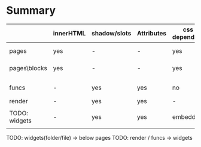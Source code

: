 
# Summary

|               | innerHTML | shadow/slots | Attributes | css dependant | functions | objective               |
| ------------- | --------- | ------------ | ---------- | ------------- | --------- | ----------------------- |
| pages         | yes       | -            | -          | yes           | -         | regroup content         |
| pages\blocks  | yes       | -            | -          | yes           | -         | regroup content         |
|               |           |              |            |               |           |                         |
| funcs         | -         | yes          | yes        | no            | yes       | functionnal (no layout) |
| render        | -         | yes          | yes        | -             | maybe     | graphical               |
|               |           |              |            |               |           |                         |
| TODO: widgets | -         | yes          | yes        | embedded      | yes       | One function            |
|               |           |              |            |               |           |                         |

TODO: widgets(folder/file) -> below pages
TODO: render / funcs -> widgets
